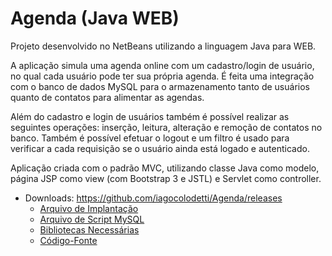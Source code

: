 # Agenda (Java WEB)

Projeto desenvolvido no NetBeans utilizando a linguagem Java para WEB.

A aplicação simula uma agenda online com um cadastro/login de usuário, no qual cada usuário pode ter sua própria agenda.
É feita uma integração com o banco de dados MySQL para o armazenamento tanto de usuários quanto de contatos para alimentar as agendas.

Além do cadastro e login de usuários também é possível realizar as seguintes operações: inserção, leitura, alteração e remoção de contatos no banco.
Também é possível efetuar o logout e um filtro é usado para verificar a cada requisição se o usuário ainda está logado e autenticado. 

Aplicação criada com o padrão MVC, utilizando classe Java como modelo, página JSP como view (com Bootstrap 3 e JSTL) e Servlet como controller.

* Downloads: https://github.com/iagocolodetti/Agenda/releases
   * [Arquivo de Implantação](https://github.com/iagocolodetti/Agenda/releases/download/v2.2/Agenda.war "Agenda.war")
   * [Arquivo de Script MySQL](https://github.com/iagocolodetti/Agenda/releases/download/v2.2/agendadb.sql "agendadb.sql")
   * [Bibliotecas Necessárias](https://github.com/iagocolodetti/Agenda/releases/download/v2.2/bibliotecas.zip "bibliotecas.zip")
   * [Código-Fonte](https://github.com/iagocolodetti/Agenda/archive/v2.2.zip "v2.2.zip")
